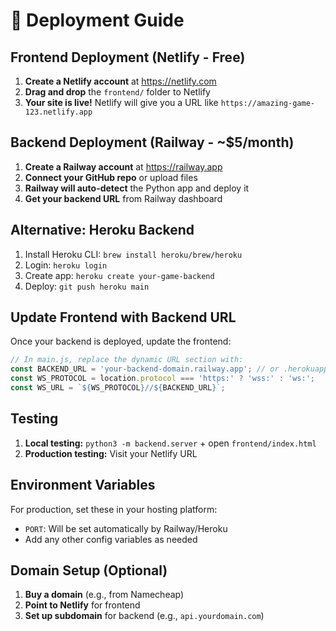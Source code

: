 # 🚀 Deployment Guide

## Frontend Deployment (Netlify - Free)

1. **Create a Netlify account** at https://netlify.com
2. **Drag and drop** the `frontend/` folder to Netlify
3. **Your site is live!** Netlify will give you a URL like `https://amazing-game-123.netlify.app`

## Backend Deployment (Railway - ~$5/month)

1. **Create a Railway account** at https://railway.app
2. **Connect your GitHub repo** or upload files
3. **Railway will auto-detect** the Python app and deploy it
4. **Get your backend URL** from Railway dashboard

## Alternative: Heroku Backend

1. Install Heroku CLI: `brew install heroku/brew/heroku`
2. Login: `heroku login`
3. Create app: `heroku create your-game-backend`
4. Deploy: `git push heroku main`

## Update Frontend with Backend URL

Once your backend is deployed, update the frontend:

```javascript
// In main.js, replace the dynamic URL section with:
const BACKEND_URL = 'your-backend-domain.railway.app'; // or .herokuapp.com
const WS_PROTOCOL = location.protocol === 'https:' ? 'wss:' : 'ws:';
const WS_URL = `${WS_PROTOCOL}//${BACKEND_URL}`;
```

## Testing

1. **Local testing:** `python3 -m backend.server` + open `frontend/index.html`
2. **Production testing:** Visit your Netlify URL

## Environment Variables

For production, set these in your hosting platform:
- `PORT`: Will be set automatically by Railway/Heroku
- Add any other config variables as needed

## Domain Setup (Optional)

1. **Buy a domain** (e.g., from Namecheap)
2. **Point to Netlify** for frontend
3. **Set up subdomain** for backend (e.g., `api.yourdomain.com`)
